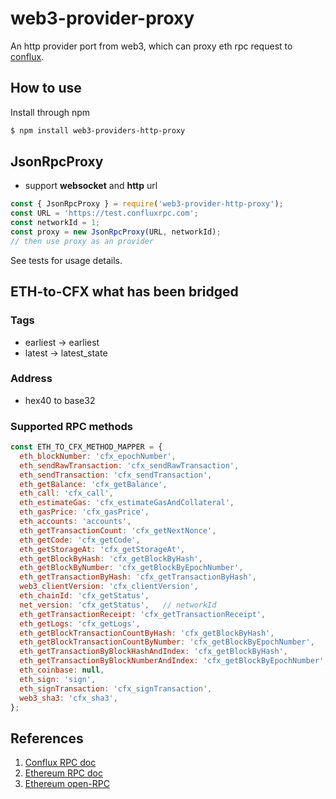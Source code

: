 # web3-provider-proxy

An http provider port from web3, which can proxy eth rpc request to [conflux](https://confluxnetwork.org/).

## How to use

Install through npm

```sh
$ npm install web3-providers-http-proxy
```

## JsonRpcProxy

* support **websocket** and **http** url

```js
const { JsonRpcProxy } = require('web3-provider-http-proxy');
const URL = 'https://test.confluxrpc.com';
const networkId = 1;
const proxy = new JsonRpcProxy(URL, networkId);
// then use proxy as an provider
```

See tests for usage details.

## ETH-to-CFX what has been bridged

### Tags

* earliest -> earliest
* latest -> latest_state

### Address

* hex40 to base32

### Supported RPC methods

```js
const ETH_TO_CFX_METHOD_MAPPER = {
  eth_blockNumber: 'cfx_epochNumber',
  eth_sendRawTransaction: 'cfx_sendRawTransaction',
  eth_sendTransaction: 'cfx_sendTransaction',
  eth_getBalance: 'cfx_getBalance',
  eth_call: 'cfx_call',
  eth_estimateGas: 'cfx_estimateGasAndCollateral',
  eth_gasPrice: 'cfx_gasPrice',
  eth_accounts: 'accounts',
  eth_getTransactionCount: 'cfx_getNextNonce',
  eth_getCode: 'cfx_getCode',
  eth_getStorageAt: 'cfx_getStorageAt',
  eth_getBlockByHash: 'cfx_getBlockByHash',
  eth_getBlockByNumber: 'cfx_getBlockByEpochNumber',
  eth_getTransactionByHash: 'cfx_getTransactionByHash',
  web3_clientVersion: 'cfx_clientVersion',
  eth_chainId: 'cfx_getStatus',
  net_version: 'cfx_getStatus',   // networkId
  eth_getTransactionReceipt: 'cfx_getTransactionReceipt',
  eth_getLogs: 'cfx_getLogs',
  eth_getBlockTransactionCountByHash: 'cfx_getBlockByHash',
  eth_getBlockTransactionCountByNumber: 'cfx_getBlockByEpochNumber',
  eth_getTransactionByBlockHashAndIndex: 'cfx_getBlockByHash',
  eth_getTransactionByBlockNumberAndIndex: 'cfx_getBlockByEpochNumber',
  eth_coinbase: null,
  eth_sign: 'sign',
  eth_signTransaction: 'cfx_signTransaction',
  web3_sha3: 'cfx_sha3',
};
```

## References

1. [Conflux RPC doc](https://developer.conflux-chain.org/docs/conflux-doc/docs/json_rpc)
2. [Ethereum RPC doc](https://eth.wiki/json-rpc/API)
3. [Ethereum open-RPC](https://playground.open-rpc.org/?schemaUrl=https://raw.githubusercontent.com/ethereum/eth1.0-apis/assembled-spec/openrpc.json&uiSchema%5BappBar%5D%5Bui:splitView%5D=false&uiSchema%5BappBar%5D%5Bui:input%5D=false&uiSchema%5BappBar%5D%5Bui:examplesDropdown%5D=false)
